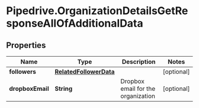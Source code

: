 # Pipedrive.OrganizationDetailsGetResponseAllOfAdditionalData

## Properties

Name | Type | Description | Notes
------------ | ------------- | ------------- | -------------
**followers** | [**RelatedFollowerData**](RelatedFollowerData.md) |  | [optional] 
**dropboxEmail** | **String** | Dropbox email for the organization | [optional] 


